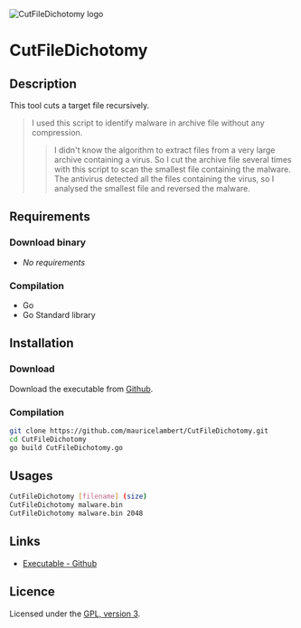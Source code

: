 ![CutFileDichotomy logo](https://mauricelambert.github.io/info/go/security/CutFileDichotomy_small.gif "CutFileDichotomy logo")

# CutFileDichotomy

## Description

This tool cuts a target file recursively.

> I used this script to identify malware in archive file without any compression.
>> I didn't know the algorithm to extract files from a very large archive containing a virus. So I cut the archive file several times with this script to scan the smallest file containing the malware. The antivirus detected all the files containing the virus, so I analysed the smallest file and reversed the malware.

## Requirements

### Download binary

 - *No requirements*

### Compilation

 - Go
 - Go Standard library

## Installation

### Download

Download the executable from [Github](https://github.com/mauricelambert/CutFileDichotomy/releases/latest/).

### Compilation

```bash
git clone https://github.com/mauricelambert/CutFileDichotomy.git
cd CutFileDichotomy
go build CutFileDichotomy.go
```

## Usages

```bash
CutFileDichotomy [filename] (size)
CutFileDichotomy malware.bin
CutFileDichotomy malware.bin 2048
```

## Links

 - [Executable - Github](https://github.com/mauricelambert/MaliciousFileDetector/releases/latest/)

## Licence

Licensed under the [GPL, version 3](https://www.gnu.org/licenses/).
